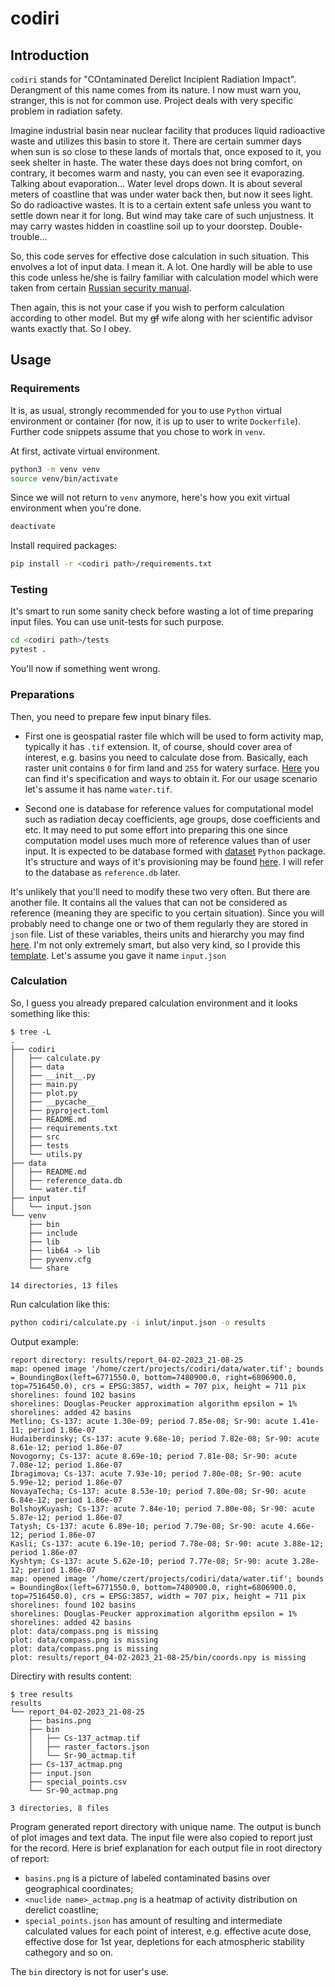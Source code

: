 # codiri

## Introduction

`codiri` stands for "COntaminated Derelict Incipient Radiation Impact".
Derangment of this name comes from its nature.
I now must warn you, stranger, this is not for common use.
Project deals with very specific problem in radiation safety.

Imagine industrial basin near nuclear facility that produces liquid radioactive waste
and utilizes this basin to store it.
There are certain summer days when sun is so close to these lands of mortals that, once exposed
to it, you seek shelter in haste.
The water these days does not bring comfort, on contrary, it becomes warm and nasty, you can even see
it evaporazing.
Talking about evaporation...
Water level drops down.
It is about several meters of coastline that was under water back then, but now it sees light.
So do radioactive wastes. It is to a certain extent safe unless you want to settle down near it for long.
But wind may take care of such unjustness.
It may carry wastes hidden in coastline soil up to your doorstep.
Double-trouble...

So, this code serves for effective dose calculation in such situation.
This envolves a lot of input data. I mean it. A lot.
One hardly will be able to use this code unless he/she is failry familiar with
calculation model which were taken from certain
[Russian security manual](https://github.com/czertyaka/codiri/wiki/Reference-Textbooks).

Then again, this is not your case if you wish to perform calculation according to other model.
But my ~~gf~~ wife along with her scientific advisor wants exactly that.
So I obey.

## Usage

### Requirements

It is, as usual, strongly recommended for you to use `Python` virtual environment or container
(for now, it is up to user to write `Dockerfile`).
Further code snippets assume that you chose to work in `venv`.

At first, activate virtual environment.
```bash
python3 -m venv venv
source venv/bin/activate
```

Since we will not return to `venv` anymore, here's how you exit virtual environment when you're done.
```bash
deactivate
```

Install required packages:
```bash
pip install -r <codiri path>/requirements.txt
```

### Testing

It's smart to run some sanity check before wasting a lot of time preparing input files.
You can use unit-tests for such purpose.
```bash
cd <codiri path>/tests
pytest .
```

You'll now if something went wrong.

### Preparations

Then, you need to prepare few input binary files.

* First one is geospatial raster file which will be used to form activity map, typically it has `.tif` extension.
It, of course, should cover area of interest, e.g. basins you need to calculate dose from.
Basically, each raster unit contains `0` for firm land and `255` for watery surface.
[Here]() you can find it's specification and ways to obtain it.
For our usage scenario let's assume it has name `water.tif`.

* Second one is database for reference values for computational model such as radiation decay coefficients,
age groups, dose coefficients and etc.
It may need to put some effort into preparing this one since computation model uses much more of reference values
than of user input.
It is expected to be database formed with [dataset](https://dataset.readthedocs.io/en/latest/#) `Python` package.
It's structure and ways of it's provisioning may be found [here]().
I will refer to the database as `reference.db` later.

It's unlikely that you'll need to modify these two very often.
But there are another file.
It contains all the values that can not be considered as reference
(meaning they are specific to you certain situation).
Since you will probably need to change one or two of them regularly they are stored in `json` file.
List of these variables, theirs units and hierarchy you may find [here]().
I'm not only extremely smart, but also very kind, so I provide this [template]().
Let's assume you gave it name `input.json`

### Calculation

So, I guess you already prepared calculation environment and it looks something like this:
```
$ tree -L
.
├── codiri
│   ├── calculate.py
│   ├── data
│   ├── __init__.py
│   ├── main.py
│   ├── plot.py
│   ├── __pycache__
│   ├── pyproject.toml
│   ├── README.md
│   ├── requirements.txt
│   ├── src
│   ├── tests
│   └── utils.py
├── data
│   ├── README.md
│   ├── reference_data.db
│   └── water.tif
├── input
│   └── input.json
└── venv
    ├── bin
    ├── include
    ├── lib
    ├── lib64 -> lib
    ├── pyvenv.cfg
    └── share

14 directories, 13 files
```

Run calculation like this:
```bash
python codiri/calculate.py -i inlut/input.json -o results
```
Output example:
```
report directory: results/report_04-02-2023_21-08-25
map: opened image '/home/czert/projects/codiri/data/water.tif'; bounds = BoundingBox(left=6771550.0, bottom=7480900.0, right=6806900.0, top=7516450.0), crs = EPSG:3857, width = 707 pix, height = 711 pix
shorelines: found 102 basins
shorelines: Douglas-Peucker approximation algorithm epsilon = 1%
shorelines: added 42 basins
Metlino; Cs-137: acute 1.30e-09; period 7.85e-08; Sr-90: acute 1.41e-11; period 1.86e-07
Hudaiberdinsky; Cs-137: acute 9.68e-10; period 7.82e-08; Sr-90: acute 8.61e-12; period 1.86e-07
Novogorny; Cs-137: acute 8.69e-10; period 7.81e-08; Sr-90: acute 7.08e-12; period 1.86e-07
Ibragimova; Cs-137: acute 7.93e-10; period 7.80e-08; Sr-90: acute 5.99e-12; period 1.86e-07
NovayaTecha; Cs-137: acute 8.53e-10; period 7.80e-08; Sr-90: acute 6.84e-12; period 1.86e-07
BolshoyKuyash; Cs-137: acute 7.84e-10; period 7.80e-08; Sr-90: acute 5.87e-12; period 1.86e-07
Tatysh; Cs-137: acute 6.89e-10; period 7.79e-08; Sr-90: acute 4.66e-12; period 1.86e-07
Kasli; Cs-137: acute 6.19e-10; period 7.78e-08; Sr-90: acute 3.88e-12; period 1.86e-07
Kyshtym; Cs-137: acute 5.62e-10; period 7.77e-08; Sr-90: acute 3.28e-12; period 1.86e-07
map: opened image '/home/czert/projects/codiri/data/water.tif'; bounds = BoundingBox(left=6771550.0, bottom=7480900.0, right=6806900.0, top=7516450.0), crs = EPSG:3857, width = 707 pix, height = 711 pix
shorelines: found 102 basins
shorelines: Douglas-Peucker approximation algorithm epsilon = 1%
shorelines: added 42 basins
plot: data/compass.png is missing
plot: data/compass.png is missing
plot: data/compass.png is missing
plot: results/report_04-02-2023_21-08-25/bin/coords.npy is missing
```
Directiry with results content:
```
$ tree results
results
└── report_04-02-2023_21-08-25
    ├── basins.png
    ├── bin
    │   ├── Cs-137_actmap.tif
    │   ├── raster_factors.json
    │   └── Sr-90_actmap.tif
    ├── Cs-137_actmap.png
    ├── input.json
    ├── special_points.csv
    └── Sr-90_actmap.png

3 directories, 8 files
```

Program generated report directory with unique name.
The output is bunch of plot images and text data.
The input file were also copied to report just for the record.
Here is brief explanation for each output file in root directory of report:
* `basins.png` is a picture of labeled contaminated basins over geographical coordinates;
* `<nuclide name>_actmap.png` is a heatmap of activity distribution on derelict coastline;
* `special_points.json` has amount of resulting and intermediate calculated values for
each point of interest, e.g. effective acute dose, effective dose for 1st year, depletions for
each atmospheric stability cathegory and so on.

The `bin` directory is not for user's use.
